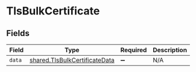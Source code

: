 # TlsBulkCertificate


## Fields

| Field                                                                          | Type                                                                           | Required                                                                       | Description                                                                    |
| ------------------------------------------------------------------------------ | ------------------------------------------------------------------------------ | ------------------------------------------------------------------------------ | ------------------------------------------------------------------------------ |
| `data`                                                                         | [shared.TlsBulkCertificateData](../../models/shared/tlsbulkcertificatedata.md) | :heavy_minus_sign:                                                             | N/A                                                                            |
